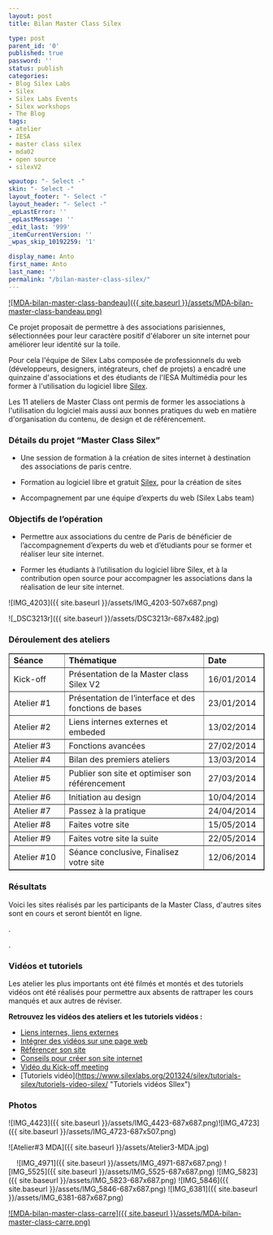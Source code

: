 ```yaml
---
layout: post
title: Bilan Master Class Silex

type: post
parent_id: '0'
published: true
password: ''
status: publish
categories:
- Blog Silex Labs
- Silex
- Silex Labs Events
- Silex workshops
- The Blog
tags:
- atelier
- IESA
- master class silex
- mda02
- open source
- silexV2

wpautop: "- Select -"
skin: "- Select -"
layout_footer: "- Select -"
layout_header: "- Select -"
_epLastError: ''
_epLastMessage: ''
_edit_last: '999'
_itemCurrentVersion: ''
_wpas_skip_10192259: '1'

display_name: Anto
first_name: Anto
last_name: ''
permalink: "/bilan-master-class-silex/"
---
```


[![MDA-bilan-master-class-bandeau]({{ site.baseurl }}/assets/MDA-bilan-master-class-bandeau.png)  
](https://www.silexlabs.org/ "Site Silexlabs")



Ce projet proposait de permettre à des associations parisiennes, sélectionnées pour leur caractère positif d'élaborer un site internet pour améliorer leur identité sur la toile.

Pour cela l'équipe de Silex Labs composée de professionnels du web (développeurs, designers, intégrateurs, chef de projets) a encadré une quinzaine d'associations et des étudiants de l'IESA Multimédia pour les former à l'utilisation du logiciel libre [Silex](http://www.silex.me/ "Silex website").

Les 11 ateliers de Master Class ont permis de former les associations à l'utilisation du logiciel mais aussi aux bonnes pratiques du web en matière d'organisation du contenu, de design et de référencement.

### **Détails du projet “Master Class Silex”**

*   Une session de formation à la création de sites internet à destination des associations de paris centre.
    

    
*   Formation au logiciel libre et gratuit [Silex](http://www.silex.me/ "Silex"), pour la création de sites
    
*   Accompagnement par une équipe d’experts du web (Silex Labs team)
    

### **Objectifs de l’opération**

*   Permettre aux associations du centre de Paris de bénéficier de l’accompagnement d’experts du web et d’étudiants pour se former et réaliser leur site internet.
    
*   Former les étudiants à l’utilisation du logiciel libre Silex, et à la contribution open source pour accompagner les associations dans la réalisation de leur site internet.

![IMG_4203]({{ site.baseurl }}/assets/IMG_4203-507x687.png)

![_DSC3213r]({{ site.baseurl }}/assets/DSC3213r-687x482.jpg)

### **Déroulement des ateliers**

<table dir="ltr" border="1" cellspacing="0" cellpadding="0"><colgroup><col width="120"> <col width="323"> <col width="120"></colgroup><tbody><tr><td><strong>Séance</strong></td><td><strong>Thématique</strong></td><td><strong>Date</strong></td></tr><tr><td>Kick-off</td><td>Présentation de la Master class Silex V2</td><td>16/01/2014</td></tr><tr><td>Atelier #1</td><td>Présentation de l’interface et des fonctions de bases</td><td>23/01/2014</td></tr><tr><td>Atelier #2</td><td>Liens internes externes et embeded</td><td>13/02/2014</td></tr><tr><td>Atelier #3</td><td>Fonctions avancées</td><td>27/02/2014</td></tr><tr><td>Atelier #4</td><td>Bilan des premiers ateliers</td><td>13/03/2014</td></tr><tr><td>Atelier #5</td><td>Publier son site et optimiser son référencement</td><td>27/03/2014</td></tr><tr><td>Atelier #6</td><td>Initiation au design</td><td>10/04/2014</td></tr><tr><td>Atelier #7</td><td>Passez à la pratique</td><td>24/04/2014</td></tr><tr><td>Atelier #8</td><td>Faites votre site</td><td>15/05/2014</td></tr><tr><td>Atelier #9</td><td>Faites votre site la suite</td><td>22/05/2014</td></tr><tr><td>Atelier #10</td><td>Séance conclusive, Finalisez votre site</td><td>12/06/2014</td></tr></tbody></table>

### **Résultats**

Voici les sites réalisés par les participants de la Master Class, d'autres sites sont en cours et seront bientôt en ligne.

.

.



### **Vidéos et tutoriels**

Les atelier les plus importants ont été filmés et montés et des tutoriels vidéos ont été réalisés pour permettre aux absents de rattraper les cours manqués et aux autres de réviser.

**Retrouvez **les vidéos des ateliers et les tutoriels vidéos :****

*   [Liens internes, liens externes](https://www.silexlabs.org/201165/the-blog/master-class-silex-atelier-2-liens-internes-externes-et-embeded/ "Vidéo atelier 2")
*   [Intégrer des vidéos sur une page web](https://www.silexlabs.org/201333/silex/atelier-silex-3-liens-internes-liens-externes-et-liens-embeded/ "Vidéo atelier 3")
*   [Référencer son site](https://www.silexlabs.org/201795/the-blog/compte-rendu-video-de-latelier-5-optimiser-son-referencement/ "le référencement")
*   [Conseils pour créer son site internet](https://www.silexlabs.org/202049/silex/tutorials-silex/compte-rendu-video-de-latelier-7-faites-votre-site/ "Atelier 7")
*   [Vidéo du Kick-off meeting](https://www.silexlabs.org/200928/silex/kick-off-meeting-master-class-silex/ "Kick-off meeting Master Class Silex")
*   [Tutoriels vidéo](https://www.silexlabs.org/201324/silex/tutorials-silex/tutoriels-video-silex/ ‎ "Tutoriels vidéos SIlex")

### **Photos**

![IMG_4423]({{ site.baseurl }}/assets/IMG_4423-687x687.png)![IMG_4723]({{ site.baseurl }}/assets/IMG_4723-687x507.png)

![Atelier#3 MDA]({{ site.baseurl }}/assets/Atelier3-MDA.jpg)

    ![IMG_4971]({{ site.baseurl }}/assets/IMG_4971-687x687.png) ![IMG_5525]({{ site.baseurl }}/assets/IMG_5525-687x687.png) ![IMG_5823]({{ site.baseurl }}/assets/IMG_5823-687x687.png) ![IMG_5846]({{ site.baseurl }}/assets/IMG_5846-687x687.png) ![IMG_6381]({{ site.baseurl }}/assets/IMG_6381-687x687.png)

[![MDA-bilan-master-class-carre]({{ site.baseurl }}/assets/MDA-bilan-master-class-carre.png)](https://www.silexlabs.org/ "Site Silexlabs")